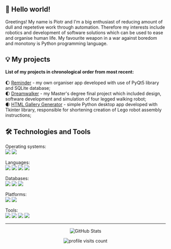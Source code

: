 ## 👋 Hello world!

Greetings! My name is Piotr and I'm a big enthusiast of reducing amount of dull and repetetive work through automation. Therefore my interests include robotics and development of software solutions which can be used to ease and organise human life. My favourite weapon in a war against boredom and monotony is Python programming language. 

## 💡 My projects
**List of my projects in chronological order from most recent:**<br><br>
🌔 [Reminder] - my own organiser app developed with use of PyQt5 library and SQLite database;<br>
🌓 [Dreamwalker] - my Master's degree final project which included design, software development and simulation of four legged walking robot;<br>
🌒 [HTML Gallery Generator] - simple Python desktop app developed with Tkinter library, responsible for shortening creation of Lego robot assembly instructions;

## 🛠️ Technologies and Tools
Operating systems:  
![](https://img.shields.io/badge/Windows-0078D6?style=for-the-badge&logo=windows&logoColor=white)
![](https://img.shields.io/badge/Ubuntu-E95420?style=for-the-badge&logo=ubuntu&logoColor=white)

Languages:  
![](https://img.shields.io/badge/Python-3776AB?style=for-the-badge&logo=python&logoColor=white)
![](https://img.shields.io/badge/C%23-239120?style=for-the-badge&logo=c-sharp&logoColor=white)
![](https://img.shields.io/badge/HTML-239120?style=for-the-badge&logo=html5&logoColor=white)
![](https://img.shields.io/badge/CSS3-1572B6?style=for-the-badge&logo=css3&logoColor=white)

Databases:<br>
![](https://img.shields.io/badge/SQLite-07405E?style=for-the-badge&logo=sqlite&logoColor=white)
![](https://img.shields.io/badge/Microsoft_SQL_Server-CC2927?style=for-the-badge&logo=microsoft-sql-server&logoColor=white)
![](https://img.shields.io/badge/PostgreSQL-316192?style=for-the-badge&logo=postgresql&logoColor=white)

Platforms:<br>
![](https://img.shields.io/badge/.NET-5C2D91?style=for-the-badge&logo=.net&logoColor=white)
![](https://img.shields.io/badge/Arduino-00979D?style=for-the-badge&logo=Arduino&logoColor=white)

Tools:<br>
![](https://img.shields.io/badge/GIT-E44C30?style=for-the-badge&logo=git&logoColor=white)
![](https://img.shields.io/badge/GitHub-100000?style=for-the-badge&logo=github&logoColor=white)
![](https://img.shields.io/badge/Visual_Studio-5C2D91?style=for-the-badge&logo=visual%20studio&logoColor=white)
![](https://img.shields.io/badge/PyCharm-000000.svg?&style=for-the-badge&logo=PyCharm&logoColor=white)

---

<p align="center">
    <img alt = "GitHub Stats" src="https://github-readme-stats.vercel.app/api?username=Daemiac&count_private=true&show_icons=true?&theme=tokyonight&hide=issues&icon_color=000000&hide_border=true&title_color=5391FE&text_color=555">

</p>

<p align="center"><img alt = "profile visits count" src="https://profile-counter.glitch.me/{Daemiac}/count.svg"></p>

[Reminder]:https://github.com/Daemiac/Reminder
[Dreamwalker]:https://github.com/Daemiac/Dreamwalker
[HTML Gallery Generator]:https://github.com/Daemiac/HTML_Gallery_Generator
<!---
Daemiac/Daemiac is a ✨ special ✨ repository because its `README.md` (this file) appears on your GitHub profile.
You can click the Preview link to take a look at your changes.
--->

